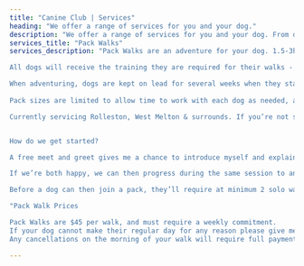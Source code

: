 ```yaml
---
title: "Canine Club | Services"
heading: "We offer a range of services for you and your dog."
description: "We offer a range of services for you and your dog. From dog walking to dog training, we have you covered."
services_title: "Pack Walks"
services_description: "Pack Walks are an adventure for your dog. 1.5-3hours walks in a range of environments. Through rivers, bush, forest trails and city walks, we’ll do it all. We’re all about teaching dogs confidence in new environments and how to handle themselves in high stimulation settings. 

All dogs will receive the training they are required for their walks - a mixture of obedience and leash training. Basic commands such as follow, sit, down, stay, and recall. They are taught to be calm and respectful while on walks, both on and off-lead. 

When adventuring, dogs are kept on lead for several weeks when they start out while they learn the ropes from myself and the other dogs, or if ears switch off. This helps set (or reset) expectations, establish a relationship with the dog, and minimises risk of the dog taking off. 
 
Pack sizes are limited to allow time to work with each dog as needed, and dogs are added in order of best fit and suitability. New dogs are introduced slowly to give them time to find their place - much like first days at a new school. Some take longer than others, and some are better suited moved to a different group, and that's OK. Ultimately it's about what suits both the dog and the pack. 

Currently servicing Rolleston, West Melton & surrounds. If you’re not sure if your area is covered, get in touch! 


How do we get started? 

A free meet and greet gives me a chance to introduce myself and explain what pack walks are all about. During this time I’ll also be able to find out more about your dog and what makes them tick, and suss out if they’ll be a good fit. 

If we’re both happy, we can then progress during the same session to an offsite assessment. This assessment gives me a chance to introduce your dog to the car, work your dog at a local park or quiet area, see what they do/don’t already know and introduce some leash work. 

Before a dog can then join a pack, they’ll require at minimum 2 solo walks with me and my lead dog. The solo walk will be approx 45 minutes and $50. This gives me a chance to really establish a relationship with your dog, show them what I require from them and for them to be able to get a taste of pack walk life before introducing them into a pack."

"Pack Walk Prices 

Pack Walks are $45 per walk, and must require a weekly commitment. 
If your dog cannot make their regular day for any reason please give me as much notice as possible. 
Any cancellations on the morning of your walk will require full payment to be made. Exceptions apply. "

---
```

